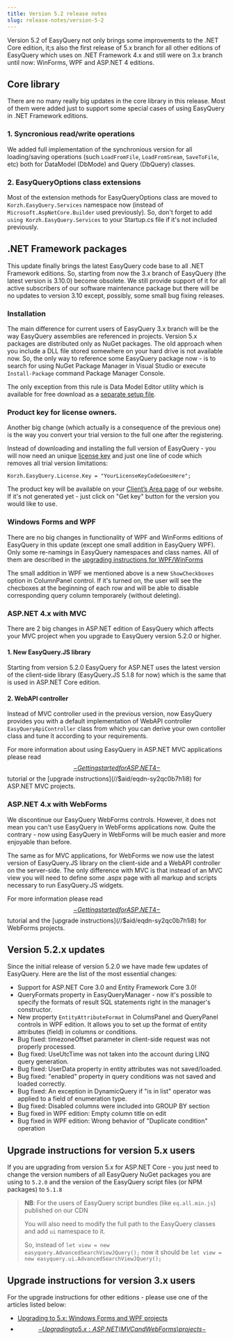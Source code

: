 ```yaml
---
title: Version 5.2 release notes
slug: release-notes/version-5-2
---
```



Version 5.2 of EasyQuery not only brings some improvements to the .NET Core edition, it;s also the first release of 5.x branch for all other editions of EasyQuery which uses on .NET Framework 4.x and still were on 3.x branch until now: WinForms, WPF and ASP.NET 4 editions.  

## Core library
There are no many really big updates in the core library in this release. Most of them were added just to support some special cases of using EasyQuery in .NET Framework editions.

### 1.  Syncronious read/write operations

We added full implementation of the synchronious version for all loading/saving operations (such  `LoadFromFile`, `LoadFromSream`, `SaveToFile`, etc) both for DataModel (DbMode) and Query (DbQuery) classes.

### 2. EasyQueryOptions class extensions

Most of the extension methods for EasyQueryOptions class are moved to `Korzh.EasyQuery.Services` namespace now (instead of `Microsoft.AspNetCore.Builder` used previously). So, don't forget to add `using Korzh.EasyQuery.Services` to your Startup.cs file if it's not included previously.


## .NET Framework packages

This update finally brings the latest EasyQuery code base to all .NET Framework editions. So, starting from now the 3.x branch of EasyQuery (the latest version is 3.10.0) become obsolete. We still provide support of it for all active subscribers of our software maintenance package but there will be no updates to version 3.10 except, possibly, some small bug fixing releases.

### Installation

The main difference for current users of EasyQuery 3.x branch will be the way EasyQuery assemblies are referenced in projects. Version 5.x packages are distributed only as NuGet packages. The old approach when you include a DLL file stored somewhere on your hard drive is not available now. So, the only way to reference some EasyQuery package now - is to search for using NuGet Package Manager in Visual Studio or execute `Install-Package` command Package Manager Console. 

The only exception from this rule is Data Model Editor utility which is available for free download as a [separate setup file](https://korzh.com/download/dme_setup.exe).

### Product key for license owners.

Another big change (which actually is a consequence of the previous one) is the way you convert your trial version to the full one after the registering.

Instead of downloading and installing the full version of EasyQuery - you will now need an unique [license key](https://korzh.com/easyquery/docs/getting-started/product-key) and just one line of code which removes all trial version limitations:
```
Korzh.EasyQuery.License.Key = "YourLicenseKeyCodeGoesHere";
```

The product key will be available on your [Client’s Area page](https://korzh.com/account) of our website. If it's not generated yet - just click on "Get key" button for the version you would like to use.


### Windows Forms and WPF

There are no big changes in functionality of WPF and WinForms editions of EasyQuery in this update (except one small addition in EasyQuery WPF). 
Only some re-namings in EasyQuery namespaces and class names. All of them are described in the [upgrading instructions for WPF/WinForms](//$aid/eqdn-r52qbyr2aamr)

The small addition in WPF we mentioned above is a new `ShowCheckboxes` option in ColumnPanel control. If it's turned on, the user will see the checboxes at the beginning of each row and will be able to disable corresponding query column temporarely (without deleting). 


### ASP.NET 4.x with MVC

There are 2 big changes in ASP.NET edition of EasyQuery which affects your MVC project when you upgrade to EasyQuery version 5.2.0 or higher.

#### 1. New EasyQuery.JS library

Starting from version 5.2.0 EasyQuery for ASP.NET uses the latest version of the client-side library (EasyQuery.JS 5.1.8 for now) which is the same that is used in ASP.NET Core edition. 

#### 2. WebAPI controller

Instead of MVC controller used in the previous version, now EasyQuery provides you with a default implementation of WebAPI controller `EasyQueryApiController` class from which you can derive your own contoller class and tune it according to your requirements. 

For more information about using EasyQuery in ASP.NET MVC applications please read [$$-Getting started for ASP.NET 4-$$](//$aid/eqdn-tp2v66l73lbj) tutorial or the [upgrade instructions](//$aid/eqdn-sy2qc0b7h1i8) for ASP.NET MVC projects.

### ASP.NET 4.x with WebForms

We discontinue our EasyQuery WebForms controls. However, it does not mean you can't use EasyQuery in WebForms applications now. Quite the contrary - now using EasyQuery in WebForms will be much easier and more enjoyable than before. 

The same as for MVC applications, for WebForms we now use the latest version of EasyQuery.JS library on the client-side and a WebAPI controller on the server-side. The only difference with MVC is that instead of an MVC view you will need to define some .aspx page with all markup and scripts necessary to run EasyQuery.JS widgets.   

For more information please read [$$-Getting started for ASP.NET 4-$$](//$aid/eqdn-tp2v66l73lbj) tutorial and the [upgrade instructions](//$aid/eqdn-sy2qc0b7h1i8) for WebForms projects.

## Version 5.2.x updates
Since the initial release of version 5.2.0 we have made few updates of EasyQuery. Here are the list of the most essential changes:

* Support for ASP.NET Core 3.0 and Entity Framework Core 3.0!
* QueryFormats property in EasyQueryManager - now it's possible to specify the formats of result SQL statements right in the manager's constructor.
* New property `EntityAttributeFormat` in ColumsPanel and QueryPanel controls in WPF edition. It allows you to set up the format of entity attributes (field) in columns or conditions.
* Bug fixed: timezoneOffset parameter in client-side request was not properly processed.
* Bug fixed: UseUtcTime was not taken into the account during LINQ query generation.
* Bug fixed: UserData property in entity attributes was not saved/loaded. 
* Bug fixed: "enabled" property in query conditions was not saved and loaded correctly.
* Bug fixed: An exception in DynamicQuery if "is in list" operator was applied to a field of enumeration type. 
* Bug fixed: Disabled columns were included into GROUP BY section
* Bug fixed in WPF edition: Empty column title on edit
* Bug fixed in WPF edition: Wrong behavior of "Duplicate condition" operation


## Upgrade instructions for version 5.x users

If you are upgrading from version 5.x  for ASP.NET Core - you just need to change the version numbers of all EasyQuery NuGet packages you are using to `5.2.0` and the version of the EasyQuery script files (or NPM packages) to `5.1.8`


> __NB__: For the users of EasyQuery script bundles (like `eq.all.min.js`) published on our CDN
> 
>  You will also need to modify the full path to the EasyQuery classes and add `ui` namespace to it.
>
> So, instead of  `let view = new easyquery.AdvancedSearchViewJQuery();`  now it should be  `let view = new easyquery.ui.AdvancedSearchViewJQuery();`
 

## Upgrade instructions for version 3.x users

For the upgrade instructions for other editions - please use one of the articles listed below:

* [Upgrading to 5.x: Windows Forms and WPF projects](//$aid/eqdn-r52qbyr2aamr)
* [$$-Upgrading to 5.x: ASP.NET (MVC and WebForms) projects-$$](//$aid/eqdn-sy2qc0b7h1i8)